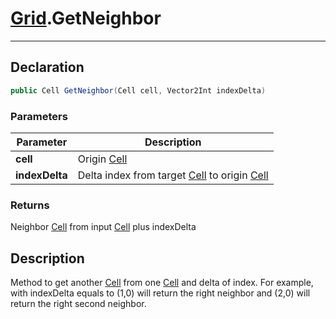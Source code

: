 # [Grid](GridSystem.md##GRID-INCLUDES).GetNeighbor
---
## Declaration
```csharp
public Cell GetNeighbor(Cell cell, Vector2Int indexDelta)
```

### Parameters
|Parameter|Description|
|---|---|
|**cell**|Origin [Cell](GridSystem.md##CELL-INCLUDES)|
|**indexDelta**|Delta index from target [Cell](GridSystem.md##CELL-INCLUDES) to origin [Cell](GridSystem.md##CELL-INCLUDES)|

### Returns
Neighbor [Cell](GridSystem.md##CELL-INCLUDES) from input [Cell](GridSystem.md##CELL-INCLUDES) plus indexDelta

## Description
Method to get another [Cell](GridSystem.md##CELL-INCLUDES) from one [Cell](GridSystem.md##CELL-INCLUDES) and delta of index.
For example, with indexDelta equals to (1,0) will return the right neighbor and (2,0) will return the right second neighbor.
